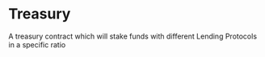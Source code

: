 # Treasury
A treasury contract which will stake funds with different Lending Protocols in a specific ratio
